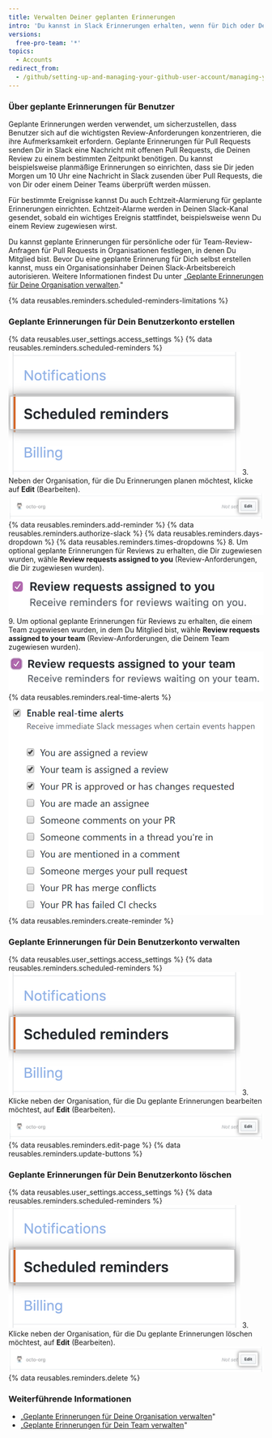 ```yaml
---
title: Verwalten Deiner geplanten Erinnerungen
intro: 'Du kannst in Slack Erinnerungen erhalten, wenn für Dich oder Dein Team Pull Requests auf einen Review warten.'
versions:
  free-pro-team: '*'
topics:
  - Accounts
redirect_from:
  - /github/setting-up-and-managing-your-github-user-account/managing-your-scheduled-reminders
---
```


### Über geplante Erinnerungen für Benutzer

Geplante Erinnerungen werden verwendet, um sicherzustellen, dass Benutzer sich auf die wichtigsten Review-Anforderungen konzentrieren, die ihre Aufmerksamkeit erfordern. Geplante Erinnerungen für Pull Requests senden Dir in Slack eine Nachricht mit offenen Pull Requests, die Deinen Review zu einem bestimmten Zeitpunkt benötigen. Du kannst beispielsweise planmäßige Erinnerungen so einrichten, dass sie Dir jeden Morgen um 10 Uhr eine Nachricht in Slack zusenden über Pull Requests, die von Dir oder einem Deiner Teams überprüft werden müssen.

Für bestimmte Ereignisse kannst Du auch Echtzeit-Alarmierung für geplante Erinnerungen einrichten. Echtzeit-Alarme werden in Deinen Slack-Kanal gesendet, sobald ein wichtiges Ereignis stattfindet, beispielsweise wenn Du einem Review zugewiesen wirst.

Du kannst geplante Erinnerungen für persönliche oder für Team-Review-Anfragen für Pull Requests in Organisationen festlegen, in denen Du Mitglied bist. Bevor Du eine geplante Erinnerung für Dich selbst erstellen kannst, muss ein Organisationsinhaber Deinen Slack-Arbeitsbereich autorisieren. Weitere Informationen findest Du unter „[Geplante Erinnerungen für Deine Organisation verwalten](/organizations/managing-organization-settings/managing-scheduled-reminders-for-your-organization)."

{% data reusables.reminders.scheduled-reminders-limitations %}

### Geplante Erinnerungen für Dein Benutzerkonto erstellen

{% data reusables.user_settings.access_settings %}
{% data reusables.reminders.scheduled-reminders %}
![Schaltfläche „Scheduled reminders" (Geplante Erinnerungen)](/assets/images/help/profile/scheduled-reminders-profile.png)
3. Neben der Organisation, für die Du Erinnerungen planen möchtest, klicke auf **Edit** (Bearbeiten). ![Schaltfläche „Scheduled reminders edit" (geplante Erinnerungen bearbeiten)](/assets/images/help/settings/scheduled-reminders-org-choice.png)
{% data reusables.reminders.add-reminder %}
{% data reusables.reminders.authorize-slack %}
{% data reusables.reminders.days-dropdown %}
{% data reusables.reminders.times-dropdowns %}
8. Um optional geplante Erinnerungen für Reviews zu erhalten, die Dir zugewiesen wurden, wähle **Review requests assigned to you** (Review-Anforderungen, die Dir zugewiesen wurden). ![Kontrollfeld „Review requests assigned to you" (Dir zugewiesene Review-Anforderungen)](/assets/images/help/profile/scheduled-reminders-your-requests.png)
9. Um optional geplante Erinnerungen für Reviews zu erhalten, die einem Team zugewiesen wurden, in dem Du Mitglied bist, wähle **Review requests assigned to your team** (Review-Anforderungen, die Deinem Team zugewiesen wurden). ![Kontrollfeld „Review requests assigned to your team" (Deinem Team zugewiesene Review-Anforderungen)](/assets/images/help/profile/scheduled-reminders-your-team-requests.png)
{% data reusables.reminders.real-time-alerts %}
![Kontrollfeld „Enable real-time alerts" (Echtzeit-Alarme aktivieren)](/assets/images/help/settings/scheduled-reminders-real-time-alerts-personal.png)
{% data reusables.reminders.create-reminder %}

### Geplante Erinnerungen für Dein Benutzerkonto verwalten
{% data reusables.user_settings.access_settings %}
{% data reusables.reminders.scheduled-reminders %}
![Schaltfläche „Scheduled reminders" (Geplante Erinnerungen)](/assets/images/help/profile/scheduled-reminders-profile.png)
3. Klicke neben der Organisation, für die Du geplante Erinnerungen bearbeiten möchtest, auf **Edit** (Bearbeiten). ![Schaltfläche „Scheduled reminders edit" (geplante Erinnerungen bearbeiten)](/assets/images/help/settings/scheduled-reminders-org-choice.png)
{% data reusables.reminders.edit-page %}
{% data reusables.reminders.update-buttons %}

### Geplante Erinnerungen für Dein Benutzerkonto löschen
{% data reusables.user_settings.access_settings %}
{% data reusables.reminders.scheduled-reminders %}
![Schaltfläche „Scheduled reminders" (Geplante Erinnerungen)](/assets/images/help/profile/scheduled-reminders-profile.png)
3. Klicke neben der Organisation, für die Du geplante Erinnerungen löschen möchtest, auf **Edit** (Bearbeiten). ![Schaltfläche „Scheduled reminders edit" (geplante Erinnerungen bearbeiten)](/assets/images/help/settings/scheduled-reminders-org-choice.png)
{% data reusables.reminders.delete %}

### Weiterführende Informationen

- „[Geplante Erinnerungen für Deine Organisation verwalten](/organizations/managing-organization-settings/managing-scheduled-reminders-for-your-organization)"
- „[Geplante Erinnerungen für Dein Team verwalten](/organizations/organizing-members-into-teams/managing-scheduled-reminders-for-your-team)"
